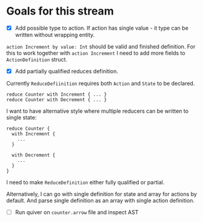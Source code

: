 #  Goals for this stream

- [x] Add possible type to action. If action has single value - it type can be written without wrapping entity.

`action Increment by value: Int` should be valid and finished definition.
For this to work together with `action Increment` I need to add more fields to `ActionDefinition` struct.

- [x] Add partially qualified reduces definition.

Currently `ReduceDefiinition` requires both `Action` and `State` to be declared.

```
reduce Counter with Increment { ... }
reduce Counter with Decrement { ... }
```

I want to have alternative style where multiple reducers can be written to single state: 
```
reduce Counter {
  with Increment {
    ...
  }
  
  with Decrement { 
    ...
  }
}
```

I need to make `ReduceDefinition` either fully qualified or partial.

Alternatively, I can go with single definition for state and array for actions by default. And parse single definition 
as an array with single action definition. 

- [ ] Run quiver on `counter.arrow` file and inspect AST

